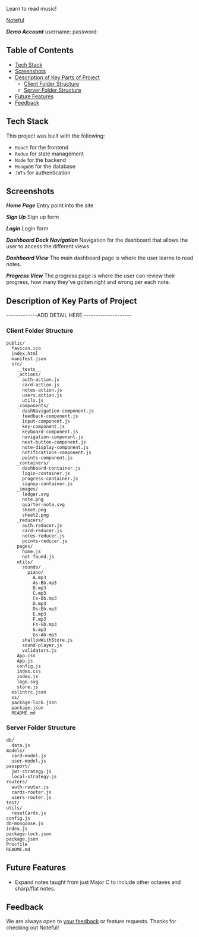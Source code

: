 Learn to read music!

[Noteful](https://learn-noteful.herokuapp.com/)

**_Demo Account_**
username:
password:

## Table of Contents

- [Tech Stack](#tech-stack)
- [Screenshots](#screenshots)
- [Description of Key Parts of Project](#key-parts)
  - [Client Folder Structure](#client-folder-structure)
  - [Server Folder Structure](#server-folder-structure)
- [Future Features](#future-features)
- [Feedback](#feedback)

## Tech Stack

This project was built with the following:

- `React` for the frontend
- `Redux` for state management
- `Node` for the backend
- `MongoDB` for the database
- `JWTs` for authentication

## Screenshots

**_Home Page_**
Entry point into the site

<!-- ![Home Page](./ss/home-page.png) -->

**_Sign Up_**
Sign up form

<!-- ![Sign up](./ss/sign-up.png) -->

**_Login_**
Login form

<!-- ![Login](./ss/log-in.png) -->

**_Dashboard Dock Navigation_**
Navigation for the dashboard that allows the user to access the different views

<!-- ![Dock Nav](./ss/dock-navigation.png) -->

**_Dashboard View_**
The main dashboard page is where the user learns to read notes.

<!-- ![Calendar](./ss/calendar-view.png) -->

**_Progress View_**
The progress page is where the user can review their progress, how many they've gotten right and wrong per each note.

<!-- ![Dream Post](./ss/dream-post-view.png) -->

## Description of Key Parts of Project

-------------ADD DETAIL HERE --------------------

<!-- The authorization and user creation happens in the auth and users actions and reducers connected to the signupForm and loginForm components and connected to their respective server side models. -->

### Client Folder Structure

```
public/
  favicon.ico
  index.html
  manifest.json
  src/
    __tests__
    _actions/
      auth-action.js
      card-action.js
      notes-action.js
      users.action.js
      utils.js
    _components/
      dashNavigation-component.js
      feedback-component.js
      input-component.js
      key-component.js
      keyboard-component.js
      navigation-component.js
      next-button-component.js
      note-display-component.js
      notifications-component.js
      points-component.js
    _containers/
      dashboard-container.js
      login-container.js
      progress-container.js
      signup-container.js
    _images/
      ledger.svg
      note.png
      quarter-note.svg
      sheet.png
      sheet2.png
    _reducers/
      auth.reducer.js
      card-reducer.js
      notes-reducer.js
      points-reducer.js
    pages/
      home.js
      not-found.js
    utils/
      sounds/
        piano/
          A.mp3
          As-Bb.mp3
          B.mp3
          C.mp3
          Cs-Db.mp3
          D.mp3
          Ds-Eb.mp3
          E.mp3
          F.mp3
          Fs-Gb.mp3
          G.mp3
          Gs-Ab.mp3
      shallowWithStore.js
      sound-player.js
      validators.js
    App.css
    App.js
    config.js
    index.css
    index.js
    logo.svg
    store.js
  eslintrc.json
  ss/
  package-lock.json
  package.json
  README.md
```

### Server Folder Structure

```
db/
  data.js
models/
  card-model.js
  user-model.js
passport/
  jwt-strategy.js
  local-strategy.js
routers/
  auth-router.js
  cards-router.js
  users-router.js
test/
utils/
  resetCards.js
config.js
db-mongoose.js
index.js
package-lock.json
package.json
Procfile
README.md
```

## Future Features

- Expand notes taught from just Major C to include other octaves and sharp/flat notes.

## Feedback

We are always open to [your feedback](https://github.com/clkent/dreams-client/issues) or feature requests. Thanks for checking out Noteful!

